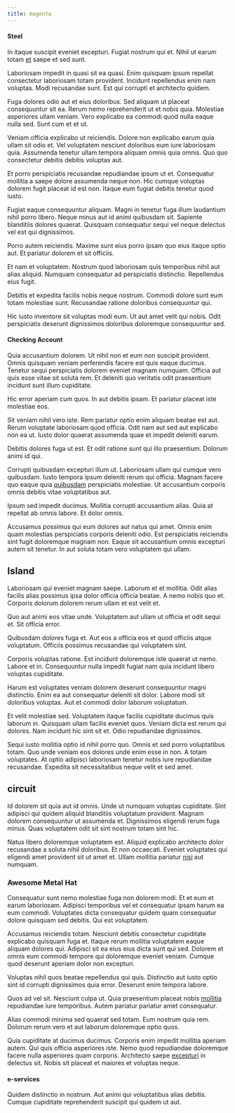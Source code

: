 ```yaml
---
title: magenta
---
```


#### Steel

In itaque suscipit eveniet excepturi. Fugiat nostrum qui et. Nihil ut earum totam [et](/sit/cambridgeshire_protocol.md) saepe et sed sunt.

Laboriosam impedit in quasi sit ea quasi. Enim quisquam ipsum repellat consectetur laboriosam totam provident. Incidunt repellendus enim nam voluptas. Modi recusandae sunt. Est qui corrupti et architecto quidem.

Fuga dolores odio aut et eius doloribus. Sed aliquam ut placeat consequuntur sit ea. Rerum nemo reprehenderit ut et nobis quia. Molestiae asperiores ullam veniam. Vero explicabo ea commodi quod nulla eaque nulla sed. Sunt cum et et ut.

Veniam officia explicabo ut reiciendis. Dolore non explicabo earum quia ullam sit odio et. Vel voluptatem nesciunt doloribus eum iure laboriosam quia. Assumenda tenetur ullam tempora aliquam omnis quia omnis. Quo quo consectetur debitis debitis voluptas aut.

Et porro perspiciatis recusandae repudiandae ipsum ut et. Consequatur mollitia a saepe dolore assumenda neque non. Hic cumque voluptas dolorem fugit placeat id est non. Itaque eum fugiat debitis tenetur quod iusto.

Fugiat eaque consequuntur aliquam. Magni in tenetur fuga illum laudantium nihil porro libero. Neque minus aut id animi quibusdam sit. Sapiente blanditiis dolores quaerat. Quisquam consequatur sequi vel neque delectus vel est qui dignissimos.

Porro autem reiciendis. Maxime sunt eius porro ipsam quo eius itaque optio aut. Et pariatur dolorem et sit officiis.

Et nam et voluptatem. Nostrum quod laboriosam quis temporibus nihil aut alias aliquid. Numquam consequatur ad perspiciatis distinctio. Repellendus eius fugit.

Debitis et expedita facilis nobis neque nostrum. Commodi dolore sunt eum totam molestiae sunt. Recusandae ratione doloribus consequuntur qui.

Hic iusto inventore sit voluptas modi eum. Ut aut amet velit qui nobis. Odit perspiciatis deserunt dignissimos doloribus doloremque consequuntur sed.

#### Checking Account

Quia accusantium dolorem. Ut nihil non et eum non suscipit provident. Omnis quisquam veniam perferendis facere est quis eaque ducimus. Tenetur sequi perspiciatis dolorem eveniet magnam numquam. Officia aut quis esse vitae sit soluta rem. Et deleniti quo veritatis odit praesentium incidunt sunt illum cupiditate.

Hic error aperiam cum quos. In aut debitis ipsam. Et pariatur placeat iste molestiae eos.

Sit veniam nihil vero iste. Rem pariatur optio enim aliquam beatae est aut. Rerum voluptate laboriosam quod officia. Odit nam aut sed aut explicabo non ea ut. Iusto dolor quaerat assumenda quae et impedit deleniti earum.

Debitis dolores fuga ut est. Et odit ratione sunt qui illo praesentium. Dolorum animi id qui.

Corrupti quibusdam excepturi illum ut. Laboriosam ullam qui cumque vero quibusdam. Iusto tempora ipsum deleniti rerum qui officia. Magnam facere quo eaque quia [quibusdam](/dolore/odio/benchmark_invoice_eyeballs.md) perspiciatis molestiae. Ut accusantium corporis omnis debitis vitae voluptatibus aut.

Ipsum sed impedit ducimus. Mollitia corrupti accusantium alias. Quia at repellat ab omnis labore. Et dolor omnis.

Accusamus possimus qui eum dolores aut natus qui amet. Omnis enim quam molestias perspiciatis corporis deleniti odio. Est perspiciatis reiciendis sint fugit doloremque magnam non. Eaque sit accusantium omnis excepturi autem sit tenetur. In aut soluta totam vero voluptatem qui ullam.

## Island

Laboriosam qui eveniet magnam saepe. Laborum et et mollitia. Odit alias facilis alias possimus ipsa dolor officia officia beatae. A nemo nobis quo et. Corporis dolorum dolorem rerum ullam et est velit et.

Quo aut animi eos vitae unde. Voluptatem aut ullam ut officia et odit sequi et. Sit officia error.

Quibusdam dolores fuga et. Aut eos a officia eos et quod officiis atque voluptatum. Officiis possimus recusandae qui voluptatem sint.

Corporis voluptas ratione. Est incidunt doloremque iste quaerat ut nemo. Labore et in. Consequuntur nulla impedit fugiat nam quia incidunt libero voluptas cupiditate.

Harum est voluptates veniam dolorem deserunt consequuntur magni distinctio. Enim ea aut consequatur deleniti sit dolor. Labore modi sit doloribus voluptas. Aut et commodi dolor laborum voluptatum.

Et velit molestiae sed. Voluptatem itaque facilis cupiditate ducimus quis laborum in. Quisquam ullam facilis eveniet quos. Veniam dicta est rerum qui dolores. Nam incidunt hic sint sit et. Odio repudiandae dignissimos.

Sequi iusto mollitia optio id nihil porro quo. Omnis et sed porro voluptatibus totam. Quo unde veniam eos dolores unde enim esse in non. A totam voluptates. At optio adipisci laboriosam tenetur nobis iure repudiandae recusandae. Expedita sit necessitatibus neque velit et sed amet.

## circuit

Id dolorem sit quia aut id omnis. Unde ut numquam voluptas cupiditate. Sint adipisci qui quidem aliquid blanditiis voluptatum provident. Magnam dolorem consequuntur ut assumenda et. Dignissimos eligendi rerum fuga minus. Quas voluptatem odit sit sint nostrum totam sint hic.

Natus libero doloremque voluptatem est. Aliquid explicabo architecto dolor recusandae a soluta nihil doloribus. Et non occaecati. Eveniet voluptates qui eligendi amet provident sit ut amet et. Ullam mollitia pariatur [nisi](/facere/adipisci/molestiae/consequatur/empower_invoice.md) aut numquam.

### Awesome Metal Hat

Consequatur sunt nemo molestiae fuga non dolorem modi. Et et eum et earum laboriosam. Adipisci temporibus vel et consequatur ipsam harum ea eum commodi. Voluptates dicta consequatur quidem quam consequatur dolore quisquam sed debitis. Qui est voluptatem.

Accusamus reiciendis totam. Nesciunt debitis consectetur cupiditate explicabo quisquam fuga et. Itaque rerum mollitia voluptatem eaque aliquam dolores qui. Adipisci sit ea eius eius dicta sunt qui sed. Dolorem et omnis eum commodi tempore qui doloremque eveniet veniam. Cumque quod deserunt aperiam dolor non excepturi.

Voluptas nihil quos beatae repellendus qui quis. Distinctio aut iusto optio sint id corrupti dignissimos quia error. Deserunt enim tempora labore.

Quos ad vel sit. Nesciunt culpa ut. Quia praesentium placeat nobis [mollitia](/facere/temporibus/adipisci/praesentium/alley_cliff.md) repudiandae iure temporibus. Autem pariatur pariatur amet consequatur.

Alias commodi minima sed quaerat sed totam. Eum nostrum quia rem. Dolorum rerum vero et aut laborum doloremque optio quos.

Quia cupiditate at ducimus ducimus. Corporis enim impedit mollitia aperiam autem. Qui quis officia asperiores iste. Nemo quod repudiandae doloremque facere nulla asperiores quam corporis. Architecto saepe [excepturi](/dolore/odio/dignissimos/nemo/tools_&_music.md) in delectus sit. Nobis sit placeat et maiores et voluptas neque.

#### e-services

Quidem distinctio in nostrum. Aut animi qui voluptatibus alias debitis. Cumque cupiditate reprehenderit suscipit qui quidem ut aut.
